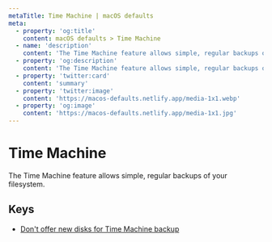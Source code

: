 ```yaml
---
metaTitle: Time Machine | macOS defaults
meta:
  - property: 'og:title'
    content: macOS defaults > Time Machine
  - name: 'description'
    content: 'The Time Machine feature allows simple, regular backups of your filesystem.'
  - property: 'og:description'
    content: 'The Time Machine feature allows simple, regular backups of your filesystem.'
  - property: 'twitter:card'
    content: 'summary'
  - property: 'twitter:image'
    content: 'https://macos-defaults.netlify.app/media-1x1.webp'
  - property: 'og:image'
    content: 'https://macos-defaults.netlify.app/media-1x1.jpg'
---
```


# Time Machine

The Time Machine feature allows simple, regular backups of your filesystem.

## Keys

- [Don&#x27;t offer new disks for Time Machine backup](./donotoffernewdisksforbackup.md)
